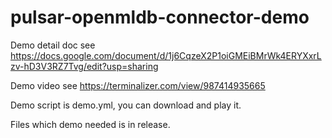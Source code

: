# pulsar-openmldb-connector-demo
Demo detail doc see https://docs.google.com/document/d/1j6CqzeX2P1oiGMEiBMrWk4ERYXxrLzv-hD3V3RZ7Tvg/edit?usp=sharing

Demo video see https://terminalizer.com/view/987414935665

Demo script is demo.yml, you can download and play it.

Files which demo needed is in release.
